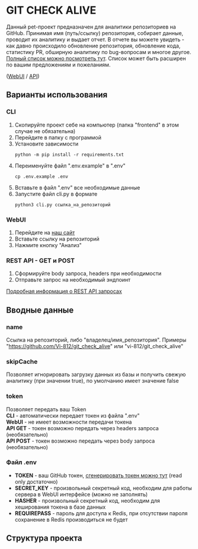 # GIT CHECK ALIVE

Данный pet-проект предназначен для аналитики репозиториев на GitHub. Принимая имя (путь/ссылку) репозитория, собирает 
данные, проводит их аналитику и выдает отчет. В отчете вы можете увидеть - как давно происходило обновление репозитория, 
обновление кода, статистику PR, обширную аналитику по bug-вопросам и многое другое.
<a href="https://isgitalive.karo-dev.ru/values">Полный список можно посмотреть тут</a>. Список может быть расширен по 
вашим предложениям и пожеланиям.

(<a href="https://isgitalive.karo-dev.ru/">WebUI</a></li>
/
<a href="https://isgitalive.karo-dev.ru/rest-api">API</a></li>)
## Варианты использования
### CLI
<ol>
<li>Скопируйте проект себе на компьютер (папка "frontend" в этом случае не обязательна)</li>
<li>Перейдите в папку с программой</li>
<li>Установите зависимости

`python -m pip install -r requirements.txt`</li>
<li>Переименуйте файл ".env.example" в ".env"

`cp .env.example .env`</li>
<li>Вставьте в файл ".env" все необходимые данные</li>
<li>Запустите файл cli.py в формате

`python3 cli.py ссылка_на_репозиторий`</li>
</ol>

### WebUI
<ol>
<li>Перейдите на <a href="https://isgitalive.karo-dev.ru/">наш сайт</a></li>
<li>Вставьте ссылку на репозиторий</li>
<li>Нажмите кнопку "Анализ"</li>
</ol>

### REST API - GET и POST 
<ol>
<li>Сформируйте body запроса, headers при необходимости</li>
<li>Отправьте запрос на необходимый эндпоинт</li>
</ol>
<a href="https://isgitalive.karo-dev.ru/rest-api">Подробная информация о REST API запросах</a>

## Вводные данные
### name
Ссылка на репозиторий, либо "владелец/имя_репозитория". 
Примеры "https://github.com/Vi-812/git_check_alive" или "vi-812/git_check_alive"

### skipCache 
Позволяет игнорировать загрузку данных из базы и получить свежую аналитику (при значении true), 
по умолчанию имеет значение false

### token
Позволяет передать ваш Token<br>
<b>CLI</b> - автоматически передает токен из файла ".env"<br>
<b>WebUI</b> - не имеет возможности передачи токена<br>
<b>API GET</b> - токен возможно передать через headers запроса (необязательно)<br>
<b>API POST</b> - токен возможно передать через body запроса (необязательно)<br>

### Файл .env
<ul>
<li><b>TOKEN</b> - ваш GitHub токен, <a href="https://github.com/settings/tokens">сгенерировать токен можно тут</a> 
(read only достаточно)</li>
<li><b>SECRET_KEY</b> - произвольный секретный код, необходим для работы сервера в WebUI интерфейсе 
(можно не заполнять)</li>
<li><b>HASHER</b> - произвольный секретный код, необходим для хеширования токена в базе данных</li>
<li><b>REQUIREPASS</b> - пароль для доступа к Redis, при отсутствии пароля сохранение в Redis 
производиться не будет</li>
</ul>

## Структура проекта
